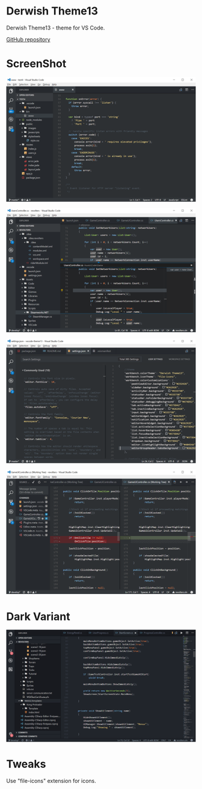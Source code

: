 # Derwish Theme13
Derwish Theme13 - theme for VS Code.

[GitHub repository](https://github.com/derwish-pro/vscode-theme13)


# ScreenShot
![ScreenShot](https://raw.githubusercontent.com/derwish-pro/vscode-theme13/master/images/screen1.png)

![ScreenShot](https://raw.githubusercontent.com/derwish-pro/vscode-theme13/master/images/screen2.png)

![ScreenShot](https://raw.githubusercontent.com/derwish-pro/vscode-theme13/master/images/screen3.png)

![ScreenShot](https://raw.githubusercontent.com/derwish-pro/vscode-theme13/master/images/screen4.png)

# Dark Variant
![ScreenShot](https://raw.githubusercontent.com/derwish-pro/vscode-theme13/master/images/dark1.png)

# Tweaks

Use "file-icons" extension for icons.



